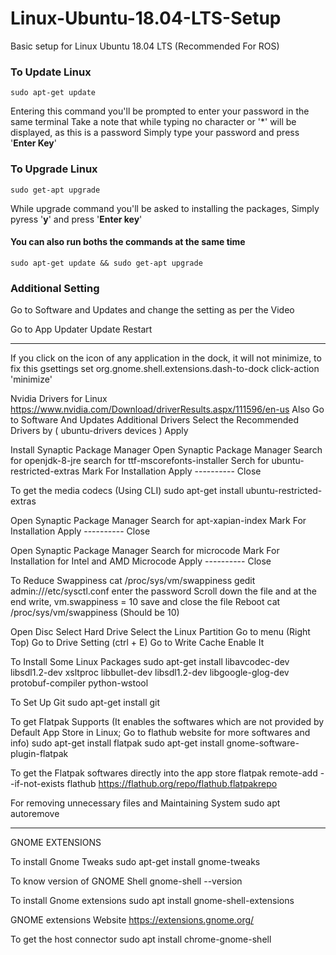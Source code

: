 # Linux-Ubuntu-18.04-LTS-Setup
Basic setup for Linux Ubuntu 18.04 LTS (Recommended For ROS)

### To Update Linux
```
sudo apt-get update
```
Entering this command you'll be prompted to enter your password in the same terminal
Take a note that while typing no character or '\*' will be displayed, as this is a password
Simply type your password and press '**Enter Key**'
 
### To Upgrade Linux
```
sudo get-apt upgrade
```
While upgrade command you'll be asked to installing the packages, Simply pyress '**y**' and press '**Enter key**'

#### You can also run boths the commands at the same time 
```
sudo apt-get update && sudo get-apt upgrade
```

### Additional Setting
Go to Software and Updates 
and change the setting as per the Video 

Go to App Updater
Update
Restart

--------------------------------------------------------------------------------------------------------------------------

If you click on the icon of any application in the dock, it will not minimize, to fix this 
gsettings set org.gnome.shell.extensions.dash-to-dock click-action 'minimize'

Nvidia Drivers for Linux
https://www.nvidia.com/Download/driverResults.aspx/111596/en-us
Also Go to Software And Updates 
Additional Drivers 
Select the Recommended Drivers by ( ubuntu-drivers devices )
Apply

Install Synaptic Package Manager
Open Synaptic Package Manager
Search for openjdk-8-jre
search for ttf-mscorefonts-installer
Serch for ubuntu-restricted-extras
Mark For Installation
Apply ---------- Close

To get the media codecs (Using CLI)
sudo apt-get install ubuntu-restricted-extras

Open Synaptic Package Manager
Search for apt-xapian-index
Mark For Installation
Apply ---------- Close

Open Synaptic Package Manager
Search for microcode
Mark For Installation for Intel and AMD Microcode
Apply ---------- Close

To Reduce Swappiness
cat /proc/sys/vm/swappiness
gedit admin:///etc/sysctl.conf
enter the password
Scroll down the file and at the end write,
vm.swappiness = 10
save and close the file 
Reboot 
cat /proc/sys/vm/swappiness 
(Should be 10)

Open Disc
Select Hard Drive 
Select the Linux Partition 
Go to menu (Right Top)
Go to Drive Setting (ctrl + E)
Go to Write Cache
Enable It 

To Install Some Linux Packages
sudo apt-get install libavcodec-dev libsdl1.2-dev xsltproc libbullet-dev libsdl1.2-dev libgoogle-glog-dev protobuf-compiler python-wstool

To Set Up Git
sudo apt-get install git

To get Flatpak Supports (It enables the softwares which are not provided by Default App Store in Linux; Go to flathub website for more softwares and info)
sudo apt-get install flatpak
sudo apt-get install gnome-software-plugin-flatpak

To get the Flatpak softwares directly into the app store 
flatpak remote-add --if-not-exists flathub https://flathub.org/repo/flathub.flatpakrepo

For removing unnecessary files and Maintaining System
sudo apt autoremove

--------------------------------------------------------------------------------------------------------------------------

GNOME EXTENSIONS

To install Gnome Tweaks
sudo apt-get install gnome-tweaks

To know version of GNOME Shell
gnome-shell --version

To install Gnome extensions 
sudo apt install gnome-shell-extensions

GNOME extensions Website
https://extensions.gnome.org/

To get the host connector
sudo apt install chrome-gnome-shell


